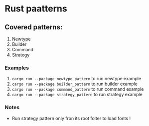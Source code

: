 # Rust paatterns
## Covered patterns:
1. Newtype
2. Builder
3. Command
4. Strategy

### Examples
1. `` cargo run --package newtype_pattern `` to run newtype example
2. `` cargo run --package builder_pattern `` to run builder example
3. `` cargo run --package command_pattern `` to run command example
3. `` cargo run --package strategy_pattern `` to run strategy example

### Notes

* Run strategy pattern only fron its root folter to load fonts !
